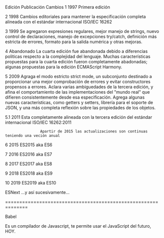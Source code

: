 Edición Publicación Cambios
1       1997        Primera edición

2       1998        Cambios editoriales para mantener la especificación completa alineada con el estándar internacional ISO/IEC 16262

3       1999        Se agregaron expresiones regulares, mejor manejo de strings, nuevo control de declaraciones, manejo de excepciones try/catch, definición más estricta de errores, formato para la salida numérica y otras mejoras.

4       Abandonado      La cuarta edición fue abandonada debido a diferencias politicas respecto a la complejidad del lenguaje. Muchas características propuestas para la cuarta edición fueron completamente abadonadas; algunas propuestas para la edición ECMAScript Harmony.

5       2009        Agraga el modo estricto strict mode, un subconjunto destinado a proporcionar una mejor comprobación de errores y evitar constructores propensos a errores. Aclara varias ambiguedades de la tercera edición, y afina el comportamiento de las implementaciones del "mundo real" que difieren consistentemente desde esa especificación. Agrega algunas nuevas características, como getters y setters, librería para el soporte de JSON, y una más completa reflexión sobre las propiedades de los objetos.

5.1     2011        Esta completamente alineada con la tercera edición del estándar internacional ISO/IEC 16262:2011

                    Apartir de 2015 las actualizaciones son continuas teniendo una veción anual
6       2015        ES2015 aka ES6

7       2016        ES2016  aka ES7

8       2017        ES2017  aka ES8

9       2018        ES2018  aka ES9

10      2019        ES2019  aka ES10

ESNext              ...y así sucesivamente...

==============================================================

Babel

Es un compilador de Javascript, te permite usar el JavaScript del futuro, HOY.



